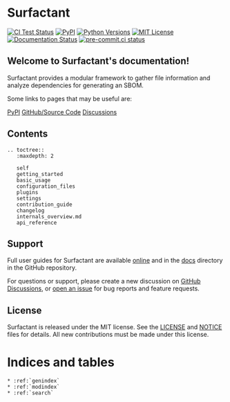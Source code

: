 # Surfactant

[![CI Test Status](https://github.com/LLNL/Surfactant/actions/workflows/pytest.yml/badge.svg)](https://github.com/LLNL/Surfactant/actions/workflows/pytest.yml)
[![PyPI](https://img.shields.io/pypi/v/surfactant)](https://pypi.org/project/Surfactant/)
[![Python Versions](https://img.shields.io/pypi/pyversions/surfactant.svg)](https://pypi.org/project/Surfactant/)
[![MIT License](https://img.shields.io/badge/License-MIT-blue.svg)](https://github.com/LLNL/Surfactant/blob/main/LICENSE)
[![Documentation Status](https://readthedocs.org/projects/surfactant/badge/?version=latest)](https://surfactant.readthedocs.io/en/latest/?badge=latest)
[![pre-commit.ci status](https://results.pre-commit.ci/badge/github/LLNL/Surfactant/main.svg)](https://results.pre-commit.ci/latest/github/LLNL/Surfactant/main)

## Welcome to Surfactant's documentation!

Surfactant provides a modular framework to gather file information and analyze dependencies for generating an SBOM.

Some links to pages that may be useful are:

[PyPI](https://pypi.org/project/Surfactant/)
[GitHub/Source Code](https://github.com/LLNL/Surfactant/)
[Discussions](https://github.com/LLNL/Surfactant/discussions/)

## Contents

```{eval-rst}
.. toctree::
   :maxdepth: 2

   self
   getting_started
   basic_usage
   configuration_files
   plugins
   settings
   contribution_guide
   changelog
   internals_overview.md
   api_reference
```

## Support

Full user guides for Surfactant are available [online](https://surfactant.readthedocs.io)
and in the [docs](https://github.com/LLNL/Surfactant/tree/main/docs) directory in the GitHub repository.

For questions or support, please create a new discussion on [GitHub Discussions](https://github.com/LLNL/Surfactant/discussions/categories/q-a),
or [open an issue](https://github.com/LLNL/Surfactant/issues/new/choose) for bug reports and feature requests.

## License

Surfactant is released under the MIT license. See the [LICENSE](./LICENSE)
and [NOTICE](./NOTICE) files for details. All new contributions must be made
under this license.

# Indices and tables

```{eval-rst}
* :ref:`genindex`
* :ref:`modindex`
* :ref:`search`
```
